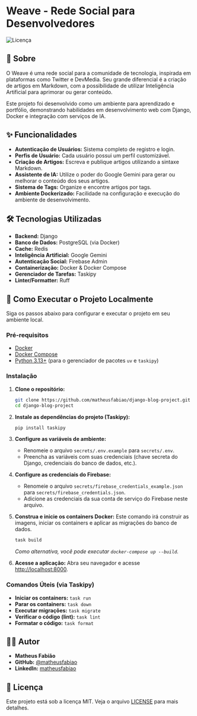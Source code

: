 # Weave - Rede Social para Desenvolvedores

![Licença](https://img.shields.io/badge/license-MIT-blue.svg)

## 📖 Sobre

O Weave é uma rede social para a comunidade de tecnologia, inspirada em plataformas como Twitter e DevMedia. Seu grande diferencial é a criação de artigos em Markdown, com a possibilidade de utilizar Inteligência Artificial para aprimorar ou gerar conteúdo.

Este projeto foi desenvolvido como um ambiente para aprendizado e portfólio, demonstrando habilidades em desenvolvimento web com Django, Docker e integração com serviços de IA.

## ✨ Funcionalidades

*   **Autenticação de Usuários:** Sistema completo de registro e login.
*   **Perfis de Usuário:** Cada usuário possui um perfil customizável.
*   **Criação de Artigos:** Escreva e publique artigos utilizando a sintaxe Markdown.
*   **Assistente de IA:** Utilize o poder do Google Gemini para gerar ou melhorar o conteúdo dos seus artigos.
*   **Sistema de Tags:** Organize e encontre artigos por tags.
*   **Ambiente Dockerizado:** Facilidade na configuração e execução do ambiente de desenvolvimento.

## 🛠️ Tecnologias Utilizadas

*   **Backend:** Django
*   **Banco de Dados:** PostgreSQL (via Docker)
*   **Cache:** Redis
*   **Inteligência Artificial:** Google Gemini
*   **Autenticação Social:** Firebase Admin
*   **Containerização:** Docker & Docker Compose
*   **Gerenciador de Tarefas:** Taskipy
*   **Linter/Formatter:** Ruff

## 🚀 Como Executar o Projeto Localmente

Siga os passos abaixo para configurar e executar o projeto em seu ambiente local.

### Pré-requisitos

*   [Docker](https://www.docker.com/get-started)
*   [Docker Compose](https://docs.docker.com/compose/install/)
*   [Python 3.13+](https://www.python.org/downloads/) (para o gerenciador de pacotes `uv` e `taskipy`)

### Instalação

1.  **Clone o repositório:**
    ```bash
    git clone https://github.com/matheusfabiao/django-blog-project.git
    cd django-blog-project
    ```

2.  **Instale as dependências do projeto (Taskipy):**
    ```bash
    pip install taskipy
    ```

3.  **Configure as variáveis de ambiente:**
    - Renomeie o arquivo `secrets/.env.example` para `secrets/.env`.
    - Preencha as variáveis com suas credenciais (chave secreta do Django, credenciais do banco de dados, etc.).

4.  **Configure as credenciais do Firebase:**
    - Renomeie o arquivo `secrets/firebase_credentials_example.json` para `secrets/firebase_credentials.json`.
    - Adicione as credenciais da sua conta de serviço do Firebase neste arquivo.

5.  **Construa e inicie os containers Docker:**
    Este comando irá construir as imagens, iniciar os containers e aplicar as migrações do banco de dados.
    ```bash
    task build
    ```
    *Como alternativa, você pode executar `docker-compose up --build`.*

6.  **Acesse a aplicação:**
    Abra seu navegador e acesse [http://localhost:8000](http://localhost:8000).

### Comandos Úteis (via Taskipy)

*   **Iniciar os containers:** `task run`
*   **Parar os containers:** `task down`
*   **Executar migrações:** `task migrate`
*   **Verificar o código (lint):** `task lint`
*   **Formatar o código:** `task format`

## 👨‍💻 Autor

*   **Matheus Fabião**
*   **GitHub:** [@matheusfabiao](https://github.com/matheusfabiao)
*   **LinkedIn:** [matheusfabiao](https://www.linkedin.com/in/matheusfabiao/)

## 📄 Licença

Este projeto está sob a licença MIT. Veja o arquivo [LICENSE](LICENSE) para mais detalhes.